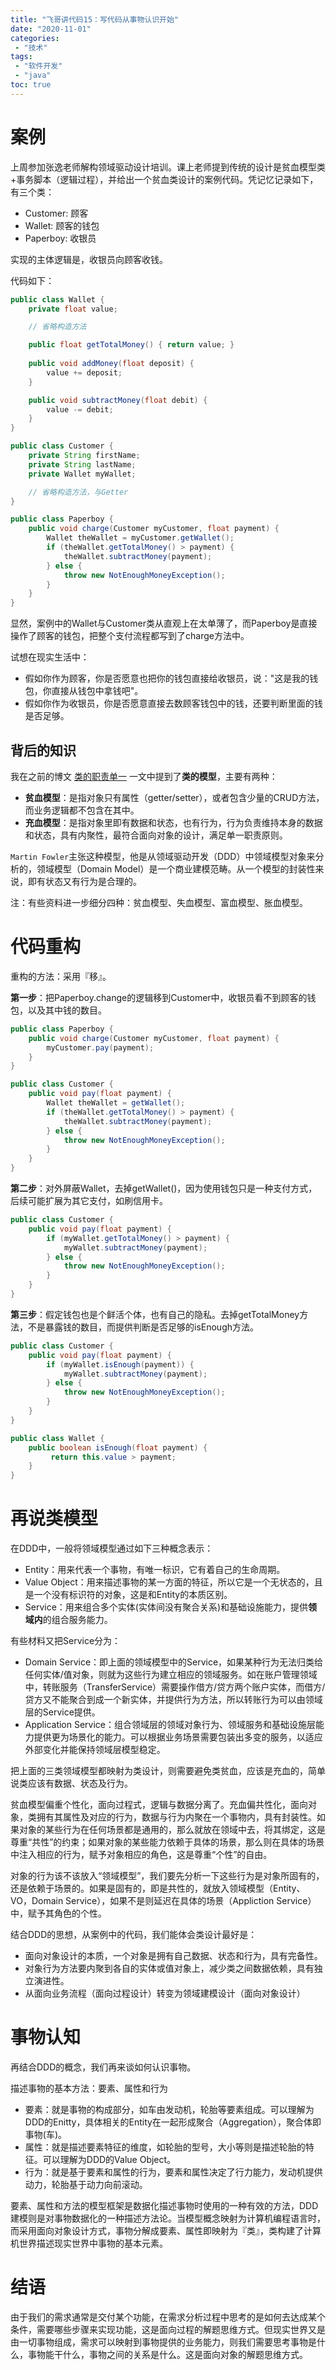 ```yaml
---
title: "飞哥讲代码15：写代码从事物认识开始"
date: "2020-11-01"
categories:
 - "技术"
tags:
 - "软件开发"
 - "java"
toc: true
---
```


# 案例

上周参加张逸老师解构领域驱动设计培训。课上老师提到传统的设计是贫血模型类+事务脚本（逻辑过程），并给出一个贫血类设计的案例代码。凭记忆记录如下，有三个类：

 - Customer: 顾客
 - Wallet: 顾客的钱包
 - Paperboy: 收银员

实现的主体逻辑是，收银员向顾客收钱。

代码如下：

```java
public class Wallet {
    private float value;

    // 省略构造方法

    public float getTotalMoney() { return value; }
    
    public void addMoney(float deposit) {
        value += deposit;
    }

    public void subtractMoney(float debit) {
        value -= debit;
    }
}

public class Customer {
    private String firstName;
    private String lastName;
    private Wallet myWallet;

    // 省略构造方法，与Getter
}

public class Paperboy {
    public void charge(Customer myCustomer, float payment) {
        Wallet theWallet = myCustomer.getWallet();
        if (theWallet.getTotalMoney() > payment) {
            theWallet.subtractMoney(payment);
        } else {
            throw new NotEnoughMoneyException();
        }
    }
}
```
<!--more-->

显然，案例中的Wallet与Customer类从直观上在太单薄了，而Paperboy是直接操作了顾客的钱包，把整个支付流程都写到了charge方法中。

试想在现实生活中：

 - 假如你作为顾客，你是否愿意也把你的钱包直接给收银员，说："这是我的钱包，你直接从钱包中拿钱吧"。
 - 假如你作为收银员，你是否愿意直接去数顾客钱包中的钱，还要判断里面的钱是否足够。


## 背后的知识


我在之前的博文 [类的职责单一](http://lanlingzi.cn/post/technical/2019/0526_class/#%E7%B1%BB%E7%9A%84%E6%A8%A1%E5%9E%8B) 一文中提到了**类的模型**，主要有两种：

 -  **贫血模型**：是指对象只有属性（getter/setter），或者包含少量的CRUD方法，而业务逻辑都不包含在其中。
 -  **充血模型**：是指对象里即有数据和状态，也有行为，行为负责维持本身的数据和状态，具有内聚性，最符合面向对象的设计，满足单一职责原则。

`Martin Fowler`主张这种模型，他是从领域驱动开发（DDD）中领域模型对象来分析的，领域模型（Domain Model）是一个商业建模范畴。从一个模型的封装性来说，即有状态又有行为是合理的。

注：有些资料进一步细分四种：贫血模型、失血模型、富血模型、胀血模型。

# 代码重构

重构的方法：采用『移』。

**第一步**：把Paperboy.change的逻辑移到Customer中，收银员看不到顾客的钱包，以及其中钱的数目。

```java
public class Paperboy {
    public void charge(Customer myCustomer, float payment) {
        myCustomer.pay(payment);
    }
}

public class Customer {
    public void pay(float payment) {
        Wallet theWallet = getWallet();
        if (theWallet.getTotalMoney() > payment) {
            theWallet.subtractMoney(payment);
        } else {
            throw new NotEnoughMoneyException();
        }
    }
}
```

**第二步**：对外屏蔽Wallet，去掉getWallet()，因为使用钱包只是一种支付方式，后续可能扩展为其它支付，如刷信用卡。

```java
public class Customer {
    public void pay(float payment) {
        if (myWallet.getTotalMoney() > payment) {
            myWallet.subtractMoney(payment);
        } else {
            throw new NotEnoughMoneyException();
        }
    }
}
```

**第三步**：假定钱包也是个鲜活个体，也有自己的隐私。去掉getTotalMoney方法，不是暴露钱的数目，而提供判断是否足够的isEnough方法。

```java
public class Customer {
    public void pay(float payment) {
        if (myWallet.isEnough(payment)) {
            myWallet.subtractMoney(payment);
        } else {
            throw new NotEnoughMoneyException();
        }
    }
}

public class Wallet {
    public boolean isEnough(float payment) {
         return this.value > payment;
    }
}
```

# 再说类模型

在DDD中，一般将领域模型通过如下三种概念表示：

 - Entity：用来代表一个事物，有唯一标识，它有着自己的生命周期。
 - Value Object：用来描述事物的某一方面的特征，所以它是一个无状态的，且是一个没有标识符的对象，这是和Entity的本质区别。
 - Service：用来组合多个实体(实体间没有聚合关系)和基础设施能力，提供**领域内**的组合服务能力。

有些材料又把Service分为：

 - Domain Service：即上面的领域模型中的Service，如果某种行为无法归类给任何实体/值对象，则就为这些行为建立相应的领域服务。如在账户管理领域中，转账服务（TransferService）需要操作借方/贷方两个账户实体，而借方/贷方又不能聚合到成一个新实体，并提供行为方法，所以转账行为可以由领域层的Service提供。
 - Application Service：组合领域层的领域对象行为、领域服务和基础设施层能力提供更为场景化的能力。可以根据业务场景需要包装出多变的服务，以适应外部变化并能保持领域层模型稳定。

把上面的三类领域模型都映射为类设计，则需要避免类贫血，应该是充血的，简单说类应该有数据、状态及行为。

贫血模型偏重个性化，面向过程式，逻辑与数据分离了。充血偏共性化，面向对象，类拥有其属性及对应的行为，数据与行为内聚在一个事物内，具有封装性。如果对象的某些行为在任何场景都是通用的，那么就放在领域中去，将其绑定，这是尊重“共性”的约束；如果对象的某些能力依赖于具体的场景，那么则在具体的场景中注入相应的行为，赋予对象相应的角色，这是尊重“个性”的自由。

对象的行为该不该放入“领域模型”，我们要先分析一下这些行为是对象所固有的，还是依赖于场景的。如果是固有的，即是共性的，就放入领域模型（Entity、VO，Domain Service），如果不是则延迟在具体的场景（Appliction Service）中，赋予其角色的个性。

结合DDD的思想，从案例中的代码，我们能体会类设计最好是：

 - 面向对象设计的本质，一个对象是拥有自己数据、状态和行为，具有完备性。
 - 对象行为方法要内聚到各自的实体或值对象上，减少类之间数据依赖，具有独立演进性。
 - 从面向业务流程（面向过程设计）转变为领域建模设计（面向对象设计）

# 事物认知

再结合DDD的概念，我们再来谈如何认识事物。

描述事物的基本方法：要素、属性和行为

 - 要素：就是事物的构成部分，如车由发动机，轮胎等要素组成。可以理解为DDD的Enitty，具体相关的Entity在一起形成聚合（Aggregation），聚合体即事物(车)。
 - 属性：就是描述要素特征的维度，如轮胎的型号，大小等则是描述轮胎的特征。可以理解为DDD的Value Object。
 - 行为：就是基于要素和属性的行为，要素和属性决定了行力能力，发动机提供动力，轮胎基于动力向前滚动。

要素、属性和方法的模型框架是数据化描述事物时使用的一种有效的方法，DDD建模则是对事物数据化的一种描述方法论。当模型概念映射为计算机编程语言时，而采用面向对象设计方式，事物分解成要素、属性即映射为『类』，类构建了计算机世界描述现实世界中事物的基本元素。

# 结语

由于我们的需求通常是交付某个功能，在需求分析过程中思考的是如何去达成某个条件，需要哪些步骤来实现功能，这是面向过程的解题思维方式。但现实世界又是由一切事物组成，需求可以映射到事物提供的业务能力，则我们需要思考事物是什么，事物能干什么，事物之间的关系是什么。这是面向对象的解题思维方式。